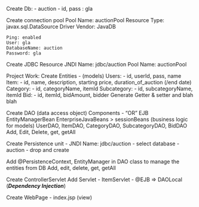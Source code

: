Create Db:
	- auction
	- id, pass : gla 

Create connection pool
	Pool Name: auctionPool
	Resource Type: javax.sql.DataSource
	Driver Vendor: JavaDB
	
	Ping: enabled
	User: gla
	DatabaseName: auction
	Password: gla
Create JDBC Resource
	JNDI Name: jdbc/auction
	Pool Name: auctionPool


Project Work:
Create Entities - (models)
Users:
	- id, userId, pass, name
Item:
	- id, name, description, starting price, duration_of_auction (/end date)
Category:
	- id, categoryName, itemId
Subcategory:
	- id, subcategoryName, itemId
Bid:
	- id, itemId, bidAmount, bidder
Generate Getter & setter and blah blah


Create DAO (data access object) Components - 
“OR” EJB EntityManagerBean
	EnterpriseJavaBeans >  sessionBeans 
	(business logic for models)
	UserDAO, ItemDAO, CategoryDAO, SubcategoryDAO, BidDAO
	Add, Edit, Delete, get, getAll

Create Persistence unit
	- JNDI Name: jdbc/auction
	- select database - auction
	- drop and create
	
Add @PersistenceContext, EntityManager in DAO class to manage the entities from DB
Add, edit, delete, get, getAll

Create ControllerServlet
	Add Servlet
	- ItemServlet
		- @EJB => DAOLocal (***Dependency Injection***)
			
Create WebPage - index.jsp (view)
